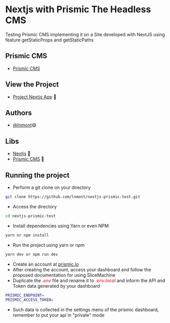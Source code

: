 # Nextjs with Prismic The Headless CMS

Testing Prismic CMS implementing it on a Site developed with NextJS using feature getStaticProps and getStaticPaths

## Prismic CMS
- [Prismic CMS ](https://prismic.io/)

## View the Project

- [Project Nextjs App](https://project-next-marvel.vercel.app/) 🥰

## Authors

- [@lnmont](https://www.github.com/lnmont)😄


## Libs

- [Nextjs](https://vitejs.dev/) 🚀
- [Prismic CMS](https://prismic.io/) 🚀


## Running the project

- Perform a git clone on your directory
```bash
git clone https://github.com/lnmont/nextjs-prismic-test.git
````
- Access the directory
```bash
cd nextjs-prismic-test
```
- Install dependencies using Yarn or even NPM
```bash
yarn or npm install
```
- Run the project using yarn or npm
```bash
yarn dev or npm run dev
```
- Create an account at <a href="https://prismic.io/" target="_blank">prismic.io</a> 
- After creating the account, access your dashboard and follow the proposed documentation for using SliceMachine
- Duplicate the <span style="color:red">*.env*</span> file and rename it to <span style="color:red">*.env.local*</span> and inform the API and Token data generated by your dashboard
```bash
PRISMIC_ENDPOINT=
PRISMIC_ACCESS_TOKEN=
```
- Such data is collected in the settings menu of the prismic dashboard, remember to put your api in "private" mode





